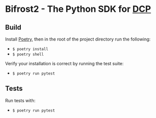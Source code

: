 # Bifrost2 - The Python SDK for [DCP](https://www.dcp.dev/)

## Build

Install [Poetry](https://python-poetry.org/), then in the root of the project directory run the following:
- `$ poetry install`
- `$ poetry shell`

Verify your installation is correct by running the test suite:
- `$ poetry run pytest`

## Tests

Run tests with:
- `$ poetry run pytest`

